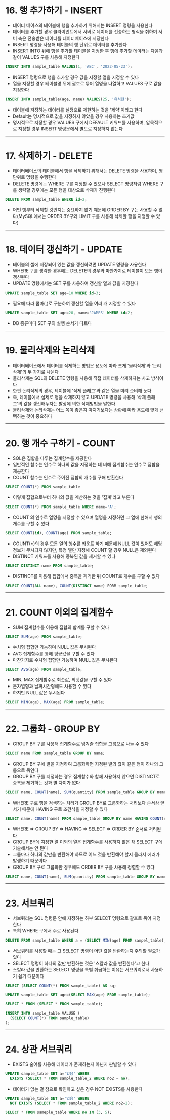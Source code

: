# 16. 행 추가하기 - INSERT
- 데이터 베이스의 테이블에 행을 추가하기 위해서는 INSERT 명령을 사용한다
- 데이터를 추가할 경우 클라이언트에서 서버로 데이터를 전송하는 형식을 취하며 서버 측은 전송받은 데이터를 데이터베이스에 저장한다
- INSERT 명령을 사용해 테이블의 행 단위로 데이터를 추가한다
- INSERT INTO 뒤에 행을 추가할 테이블을 지정한 후 행에 추가할 데이터는 다음과 같이 VALUES 구를 사용해 지정한다

```sql
INSERT INTO sample_table VALUES(1, 'ABC', '2022-05-23');
```

- INSERT 명령으로 행을 추가할 경우 값을 지정할 열을 지정할 수 있다
- 열을 지정할 경우 테이블명 뒤에 괄호로 묶어 열명을 나열하고 VALUES 구로 값을 지정한다

```sql
INSERT INTO sample_table(age, name) VALUES(25, '유석현');
```

- 테이블에 저장하는 데이터를 설정으로 제한하는 것을 '제약'이라고 한다
- Default는 명시적으로 값을 지정하지 않았을 경우 사용하는 초기값
- 명시적으로 지정할 경우 VALUES 구에서 DEFAULT 키워드를 사용하며, 암묵적으로 지정할 경우 INSERT 명령문에서 별도로 지정하지 않는다

<hr>

# 17. 삭제하기 - DELETE
- 데이터베이스의 테이블에서 행을 삭제하기 위해서는 DELETE 명령을 사용하며, 행 단위로 명령을 수행한다
- DELETE 명령에는 WHERE 구를 지정할 수 있으나 SELECT 명령처럼 WHERE 구를 생략할 경우에는 모든 행을 대상으로 삭제가 진행된다

```sql
DELETE FROM sample_table WHERE id=2;
```
- 어떤 행부터 삭제할 것인지는 중요하지 않기 떄문에 ORDER BY 구는 사용할 수 없다(MySQL에서는 ORDER BY구와 LIMIT 구를 사용해 삭제할 행을 지정할 수 있다)

<hr>

# 18. 데이터 갱신하기 - UPDATE
- 테이블의 셀에 저장되어 있는 값을 갱신하려면 UPDATE 명령을 사용한다
- WHERE 구를 생략한 경우에는 DELETE의 경우와 마찬가지로 테이블이 모든 행이 갱신된다
- UPDATE 명령에서는 SET 구를 사용하여 갱신할 열과 값을 지정한다

```sql
UPDATE sample_table SET age=10 WHERE id=3;
```

- 필요에 따라 콤마(,)로 구분하여 갱신할 열을 여러 개 지정할 수 있다

```sql
UPDATE sample_table SET age=20, name='JAMES' WHERE id=2;
```

- DB 종류마다 SET 구의 실행 순서가 다르다

<hr>

# 19. 물리삭제와 논리삭제
- 데이터베이스에서 데이터를 삭제하는 방법은 용도에 따라 크게 '물리삭제'와 '논리삭제'의 두 가지로 나뉜다
- 물리삭제는 SQL의 DELETE 명령을 사용해 직접 데이터를 삭제하자는 사고 방식이다
- 한편 논리삭제의 경우, 테이블에 '삭제 플래그'와 같은 열을 미리 준비해 둔다
- 즉, 테이블에서 실제로 행을 삭제하지 않고 UPDATE 명령을 사용해 '삭제 플래그'의 값을 갱신해두자는 발상에 의한 삭제방법을 말한다
- 물리삭제와 논리삭제는 어느 쪽이 좋은지 따지기보다는 상황에 따라 용도에 맞게 선택하는 것이 중요하다

<hr>

# 20. 행 개수 구하기 - COUNT
- SQL은 집합을 다루는 집계함수를 제공한다
- 일반적인 함수는 인수로 하나의 값을 지정하는 데 비해 집계함수는 인수로 집합을 제공한다
- COUNT 함수는 인수로 주어진 집합의 개수를 구해 반환한다

```sql
SELECT COUNT(*) FROM sample_table
```

- 이렇게 집합으로부터 하나의 값을 계산하는 것을 '집계'라고 부른다

```sql
SELECT COUNT(*) FROM sample_table WHERE name='A';
```

- COUNT 의 인수로 열명을 지정할 수 있으며 열명을 지정하면 그 열에 한해서 행의 개수를 구할 수 있다

```sql
SELECT COUNT(id), COUNT(age) FROM sample_table;
```

- COUNT(\*)의 경우 모든 열의 행수를 카운트 하기 때문에 NULL 값이 있어도 해당 정보가 무시되지 않지만, 특정 열만 지정해 COUNT 할 경우 NULL은 제외된다
- DISTINCT 키워드를 사용해 중복된 값을 제거할 수 있다

```sql
SELECT DISTINCT name FROM sample_table;
```

- DISTINCT를 이용해 집합에서 중복을 제거한 뒤 COUNT로 개수를 구할 수 있다

```sql
SELECT COUNT(ALL name), COUNT(DISTINCT name) FORM sample_table;
```

<hr>

# 21. COUNT 이외의 집계함수
- SUM 집계함수를 이용해 집합의 합계를 구할 수 있다

```sql
SELECT SUM(age) FROM sample_table;
```

- 수치형 집합만 가능하며 NULL 값은 무시된다
- AVG 집계함수를 통해 평균값을 구할 수 있다
- 마찬가지로 수치형 집합만 가능하며 NULL 값은 무시된다

```sql
SELECT AVG(age) FROM sample_table;
```

- MIN, MAX 집계함수로 최솟값, 최댓값을 구할 수 있다
- 문자열형과 날짜시간형에도 사용할 수 있다
- 하지만 NULL 값은 무시된다

```sql
SELECT MIN(age), MAX(age) FROM sample_table;
```

<hr>

# 22. 그룹화 - GROUP BY
- GROUP BY 구를 사용해 집계함수로 넘겨줄 집합을 그룹으로 나눌 수 있다

```sql
SELECT name FROM sample_table GROUP BY name;
```

- GROUP BY 구에 열을 지정하여 그룹화하면 지정된 열의 값이 같은 행이 하나의 그룹으로 묶인다
- GROUP BY 구를 지정하는 경우 집계함수와 함께 사용하지 않으면 DISTINCT로 중복을 제거하는 것과 별 차이가 없다

```sql
SELECT name, COUNT(name), SUM(quantity) FROM sample_table GROUP BY name;
```

- WHERE 구로 행을 검색하는 처리가 GROUP BY로 그룹화하는 처리보다 순서상 앞서기 때문에 HAVING 구로 조건식을 지정할 수 있다

```sql
SELECT name, COUNT(name) FROM sample_table GROUP BY name HAVING COUNT(name) = 1;
```

- WHERE => GROUP BY => HAVING => SELECT => ORDER BY 순서로 처리된다
- GROUP BY에 지정한 열 이외의 열은 집계함수를 사용하지 않은 채 SELECT 구에 기술해서는 안 된다
- 그룹마다 하나의 값만을 반환해야 하므로 어느 것을 반환해야 할지 몰라서 에러가 발생하기 때문이다
- GROUP BY 구로 그룹화한 경우에도 ORDER BY 구를 사용해 정렬할 수 있다

```sql
SELECT name, COUNT(name), SUM(quantity) FROM sample_table GROUP BY name ORDER BY SUM(quantity) DESC;
```

<hr>

# 23. 서브쿼리
- 서브쿼리는 SQL 명령문 안에 지정하는 하부 SELECT 명령으로 괄호로 묶어 지정한다
- 특히 WHERE 구에서 주로 사용된다

```sql
DELETE FROM sample_table WHERE a = (SELECT MIN(age) FROM sampel_table);
```

- 서브쿼리를 사용할 때는 그 SELECT 명령이 어떤 값을 반환하는지 주의할 필요가 있다
- SELECT 명령이 하나의 값만 반환하는 것은 '스칼라 값을 반환한다'고 한다
- 스칼라 값을 반환하는 SELECT 명령을 특별 취급하는 이유는 서브쿼리로서 사용하기 쉽기 때문이다

```sql
SELECT (SELECT COUNT(*) FROM sample_table) AS sq;
```
```sql
UPDATE sample_table SET age=(SELECT MAX(age) FROM sample_table);
```
```sql
SELECT * FROM (SELECT * FROM sample_table);
```
```sql
INSERT INTO sample_table VALUSE (
  (SELECT COUNT(*) FROM sample_table)
);
```

<hr>

# 24. 상관 서브쿼리
- EXISTS 술어를 사용해 데이터가 존재하는지 아닌지 판별할 수 있다

```sql
UPDATE sample_table SET a='있음' WHERE
  EXISTS (SELECT * FROM sample_table_2 WHERE no2 = no);
```

- 데이터가 없는 걸 참으로 확인하고 싶은 경우 NOT EXISTS를 사용한다

```sql
UPDATE sample_table SET a='없음' WHERE
  NOT EXISTS (SELECT * FROM sample_table_2 WHERE no2=2);
```

```sql
SELECT * FROM sameple_table WHERE no IN (3, 5);
```
